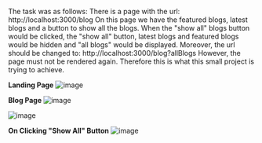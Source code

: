 The task was as follows:
There is a page with the url: http://localhost:3000/blog
On this page we have the featured blogs, latest blogs and a button to show all the blogs.
When the "show all" blogs button would be clicked, the "show all" button, latest blogs and featured blogs would be hidden and "all blogs" would be displayed. 
Moreover, the url should be changed to: http://localhost:3000/blog?allBlogs
However, the page must not be rendered again. 
Therefore this is what this small project is trying to achieve. 

**Landing Page**
![image](https://github.com/naquiyaa/nextJSPractice/assets/98004035/fd87a470-061f-4d46-b7dd-dc44e9be8fa1)

**Blog Page**
![image](https://github.com/naquiyaa/nextJSPractice/assets/98004035/e9a8192f-9dea-4935-8c45-c362f76f341a)

![image](https://github.com/naquiyaa/nextJSPractice/assets/98004035/1a2a9dd8-9715-44f0-a838-c80b25b3cb3d)

**On Clicking "Show All" Button**
![image](https://github.com/naquiyaa/nextJSPractice/assets/98004035/33e94467-7875-4768-a3d0-85101c217c2b)
